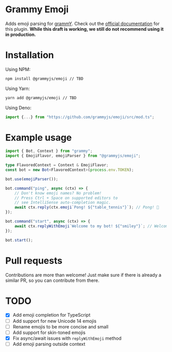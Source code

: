 # Grammy Emoji

Adds emoji parsing for [grammY](https://github.com/grammyjs/grammY). Check out the [official documentation]() for this plugin.
**While this draft is working, we still do not recommend using it in production.**

# Installation

Using NPM:

```bash
npm install @grammyjs/emoji // TBD
```

Using Yarn:

```bash
yarn add @grammyjs/emoji // TBD
```

Using Deno:

```ts
import {...} from "https://github.com/grammyjs/emoji/src/mod.ts";
```

# Example usage

```ts
import { Bot, Context } from "grammy";
import { EmojiFlavor, emojiParser } from "@grammyjs/emoji";

type FlavoredContext = Context & EmojiFlavor;
const bot = new Bot<FlavoredContext>(process.env.TOKEN);

bot.use(emojiParser());

bot.command("ping", async (ctx) => {
    // Don't know emoji names? No problem!
    // Press Ctrl + Space on supported editors to
    // see IntelliSense auto-completion magic.
    await ctx.reply(ctx.emoji`Pong! ${"table_tennis"}`); // Pong! 🏓
});

bot.command("start", async (ctx) => {
    await ctx.replyWithEmoji`Welcome to my bot! ${"smiley"}`; // Welcome to my bot! 😃
});

bot.start();
```

# Pull requests

Contributions are more than welcome! Just make sure if there is already a similar PR, so you can contribute from there.

# TODO

- [x] Add emoji completion for TypeScript
- [ ] Add support for new Unicode 14 emojis
- [ ] Rename emojis to be more concise and small
- [ ] Add support for skin-toned emojis
- [x] Fix async/await issues with `replyWithEmoji` method
- [ ] Add emoji parsing outside context
